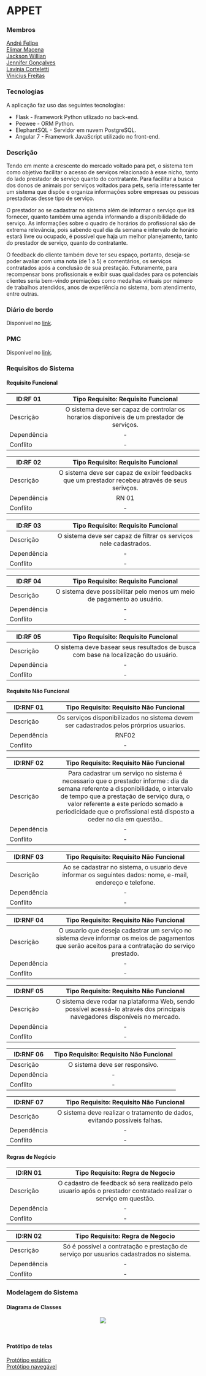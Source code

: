 # APPET

### Membros
[André Felipe](https://github.com/objetovazio)<br>
[Elimar Macena](https://github.com/elimarmacena)<br>
[Jackson Willian](https://github.com/jacksonwillian)<br>
[Jennifer Gonçalves](https://github.com/jennicg)<br>
[Lavínia Corteletti](https://github.com/lvnc)<br>
[Vinicius Freitas](https://github.com/Viniciusfr123)<br>

### Tecnologias
A aplicação faz uso das seguintes tecnologias:
* Flask - Framework Python utlizado no back-end.
* Peewee - ORM Python.
* ElephantSQL - Servidor em nuvem PostgreSQL.
* Angular 7 - Framework JavaScript utilizado no front-end.

### Descrição
Tendo em mente a crescente do mercado voltado para pet,  o sistema tem como objetivo facilitar o acesso de serviços relacionado à esse nicho, tanto do lado prestador de serviço quanto do contratante. Para facilitar a busca dos donos de animais por serviços voltados para pets, seria interessante ter um sistema que dispõe e organiza informações sobre empresas ou pessoas prestadoras desse tipo de serviço.

O prestador ao se cadastrar no sistema além de informar o serviço que irá fornecer, quanto também uma agenda informando a disponibilidade do serviço. As informações sobre o quadro de horários do profissional são de extrema relevância, pois sabendo qual dia da semana e intervalo de horário estará livre ou ocupado, é possível que haja um melhor planejamento, tanto do prestador de serviço, quanto do contratante.

O feedback do cliente também deve ter seu espaço, portanto, deseja-se poder avaliar com uma nota (de 1 a 5) e comentários, os serviços contratados após a conclusão de sua prestação. Futuramente, para recompensar bons profissionais e exibir suas qualidades para os potenciais clientes seria bem-vindo premiações como medalhas virtuais por número de trabalhos atendidos, anos de experiência no sistema, bom atendimento, entre outras.

### Diário de bordo
Disponivel no [link](https://docs.google.com/document/d/1MVYH5-1b3fXK6fe7tgVpnsW3LuPh4UKSqFxMpGxPlkY/edit?usp=sharing).

### PMC
Disponivel no [link](https://docs.google.com/spreadsheets/d/1KR7TdsCXbvCLtQgdvFrAiOKe6TqR2X25asrLdR7QSQ8/edit?usp=sharing).

### Requisitos do Sistema

#### Requisito Funcional

| ID:RF 01        |  Tipo Requisito: Requisito Funcional |
| ------------- |:-------------:|
| Descrição      | O sistema deve ser capaz de controlar os horarios disponiveis de um prestador de serviços. |
| Dependência     | -      |
| Conflito      | -      |

| ID:RF 02        |  Tipo Requisito: Requisito Funcional |
| ------------- |:-------------:|
| Descrição      | O sistema deve ser capaz de exibir feedbacks que um prestador recebeu através de seus serivços. |
| Dependência     | RN 01      |
| Conflito      | -      |

| ID:RF 03        |  Tipo Requisito: Requisito Funcional |
| ------------- |:-------------:|
| Descrição      | O sistema deve ser capaz de filtrar os serviços nele cadastrados. |
| Dependência     | -      |
| Conflito      | -      |

| ID:RF 04        |  Tipo Requisito: Requisito Funcional |
| ------------- |:-------------:|
| Descrição      | O sistema deve possibilitar pelo menos um meio de pagamento ao usuário. |
| Dependência     | -      |
| Conflito      | -      |

| ID:RF 05        |  Tipo Requisito: Requisito Funcional |
| ------------- |:-------------:|
| Descrição      | O sistema deve basear seus resultados de busca com base na localização do usuário. |
| Dependência     | -      |
| Conflito      | -      |

#### Requisito Não Funcional

| ID:RNF 01        |  Tipo Requisito: Requisito Não Funcional |
| ------------- |:-------------:|
| Descrição      | Os serviços disponibilizados no sistema devem ser cadastrados pelos prórprios usuarios. |
| Dependência     | RNF02      |
| Conflito      | -      |

| ID:RNF 02        |  Tipo Requisito: Requisito Não Funcional |
| ------------- |:-------------:|
| Descrição      | Para cadastrar um serviço no sistema é necessario que o prestador informe : dia da semana referente a disponibilidade, o intervalo de tempo que a prestação de serviço dura, o valor referente a este período somado a periodicidade que o profissional está disposto a ceder no dia em questão.. |
| Dependência     | -      |
| Conflito      | -      |

| ID:RNF 03        |  Tipo Requisito: Requisito Não Funcional |
| ------------- |:-------------:|
| Descrição      | Ao se cadastrar no sistema, o usuario deve informar os seguintes dados: nome, e-mail, endereço e telefone. |
| Dependência     | -      |
| Conflito      | -      |

| ID:RNF 04        |  Tipo Requisito: Requisito Não Funcional |
| ------------- |:-------------:|
| Descrição      | O usuario que deseja cadastrar um serviço no sistema deve informar os meios de pagamentos que serão aceitos para a contratação do serviço prestado. |
| Dependência     | -      |
| Conflito      | -      |

| ID:RNF 05        |  Tipo Requisito: Requisito Não Funcional |
| ------------- |:-------------:|
| Descrição      | O sistema deve rodar na plataforma Web, sendo possível acessá-lo através dos principais navegadores disponíveis no mercado. |
| Dependência     | -      |
| Conflito      | -      |

| ID:RNF 06        |  Tipo Requisito: Requisito Não Funcional |
| ------------- |:-------------:|
| Descrição      | O sistema deve ser responsivo. |
| Dependência     | -      |
| Conflito      | -      |

| ID:RNF 07        |  Tipo Requisito: Requisito Não Funcional |
| ------------- |:-------------:|
| Descrição      | O sistema deve realizar o tratamento de dados, evitando possíveis falhas. |
| Dependência     | -      |
| Conflito      | -      |

#### Regras de Negócio

| ID:RN 01        |  Tipo Requisito: Regra de Negocio |
| ------------- |:-------------:|
| Descrição      | O cadastro de feedback só sera realizado pelo usuario após o prestador contratado realizar o serviço em questão. |
| Dependência     | -      |
| Conflito      | -      |

| ID:RN 02        |  Tipo Requisito: Regra de Negocio |
| ------------- |:-------------:|
| Descrição      | Só é possivel a contratação e prestação de serviço por usuarios cadastrados no sistema. |
| Dependência     | -      |
| Conflito      | -      |

### Modelagem do Sistema
#### Diagrama de Classes
<p align="center">
  <img src="https://github.com/objetovazio/Appet/blob/master/Documenta%C3%A7%C3%A3o/Diagramas/diag_classe.svg">
</p><br>

#### Protótipo de telas
[Protótipo estático](https://github.com/objetovazio/Appet/blob/master/Documenta%C3%A7%C3%A3o/Appet.pdf)<br>
[Protótipo navegável](https://www.figma.com/proto/iOUFdv7tBXAr7cgyb22xPp/Appet?node-id=1%3A2&scaling=contain)
